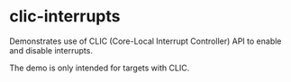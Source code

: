 # clic-interrupts

Demonstrates use of CLIC (Core-Local Interrupt Controller) API
to enable and disable interrupts.

The demo is only intended for targets with CLIC.
